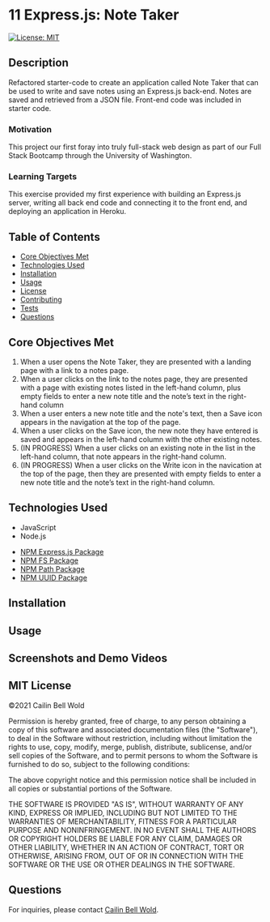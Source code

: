 # 11 Express.js: Note Taker

[![License: MIT](https://img.shields.io/github/license/CailinBellWold/Team-Profile-Generator?style=plastic)](https://opensource.org/licenses/MIT)

## Description 

Refactored starter-code to create an application called Note Taker that can be used to write and save notes using an Express.js back-end. Notes are saved and retrieved from a JSON file. Front-end code was included in starter code.  

### Motivation
This project our first foray into truly full-stack web design as part of our Full Stack Bootcamp through the University of Washington. 

### Learning Targets
This exercise provided my first experience with building an Express.js server, writing all back end code and connecting it to the front end, and deploying an application in Heroku.

## Table of Contents
- [Core Objectives Met](#Core)
- [Technologies Used](#Technologies)
- [Installation](#Installation)
- [Usage](#Usage)
- [License](#MIT)
- [Contributing](#Contributing)
- [Tests](#Tests)
- [Questions](#Questions)

## Core Objectives Met

1. When a user opens the Note Taker, they are presented with a landing page with a link to a notes page. 
2. When a user clicks on the link to the notes page, they are presented with a page with existing notes listed in the left-hand column, plus empty fields to enter a new note title and the note’s text in the right-hand column
3. When a user enters a new note title and the note's text, then a Save icon appears in the navigation at the top of the page.
4. When a user clicks on the Save icon, the new note they have entered is saved and appears in the left-hand column with the other existing notes.
5. (IN PROGRESS) When a user clicks on an existing note in the list in the left-hand column, that note appears in the right-hand column.
6. (IN PROGRESS) When a user clicks on the Write icon in the navication at the top of the page, then they are presented with empty fields to enter a new note title and the note’s text in the right-hand column. 

## Technologies Used
- JavaScript
- Node.js
<!-- - Shields.io
- Jestjs.io -->
<!-- - [NPM Inquirer Package](https://www.npmjs.com/package/inquirer) -->
- [NPM Express.js Package](https://www.npmjs.com/package/express)
- [NPM FS Package](https://www.npmjs.com/package/fs)
- [NPM Path Package](https://www.npmjs.com/package/path)
- [NPM UUID Package](https://www.npmjs.com/package/uuid)
<!-- - [NPM Colors Package](https://www.npmjs.com/package/colors) -->

## Installation

<!-- 1. Clone this Team-Profile-Generator repo to your machine.
2. Open the repo in your terminal.
3. Run ```npm init```
4. Run ```npm install``` -->

## Usage

<!-- 1. Open Team-Profile-Generator (now stored on your machine) in your terminal.
2. Run ``` node index.js ```
2. You will be prompted to answer questions about your team. Answer each question.
3. Your My-Team.html file will write to the output folder.  -->

## Screenshots and Demo Videos 

<!-- [VIDEO LINK | Full Application Demonstration](https://youtu.be/kuflGg4qf1A)  <br /> 
DESCRIPTION: *Running tests, then creating a My-Team HTML file by following the in-terminal prompts. Verifying that the My-Team file is created and meets project requirements.*


SCREENSHOT | *Demo console*

![My-Team Console screenshot.](./images/My_Team_Console_Screenshot.PNG)

SCREENSHOT | *Demo My Team HTML file* 

![My-Team.html output screenshot.](./images/My_Team_HTML_Screenshot.png) -->

## MIT License
&copy;2021 Cailin Bell Wold

Permission is hereby granted, free of charge, to any person obtaining a copy
of this software and associated documentation files (the "Software"), to deal
in the Software without restriction, including without limitation the rights
to use, copy, modify, merge, publish, distribute, sublicense, and/or sell
copies of the Software, and to permit persons to whom the Software is
furnished to do so, subject to the following conditions:

The above copyright notice and this permission notice shall be included in all
copies or substantial portions of the Software.

THE SOFTWARE IS PROVIDED "AS IS", WITHOUT WARRANTY OF ANY KIND, EXPRESS OR
IMPLIED, INCLUDING BUT NOT LIMITED TO THE WARRANTIES OF MERCHANTABILITY,
FITNESS FOR A PARTICULAR PURPOSE AND NONINFRINGEMENT. IN NO EVENT SHALL THE
AUTHORS OR COPYRIGHT HOLDERS BE LIABLE FOR ANY CLAIM, DAMAGES OR OTHER
LIABILITY, WHETHER IN AN ACTION OF CONTRACT, TORT OR OTHERWISE, ARISING FROM,
OUT OF OR IN CONNECTION WITH THE SOFTWARE OR THE USE OR OTHER DEALINGS IN THE
SOFTWARE.

## Questions
For inquiries, please contact [Cailin Bell Wold](https://github.com/CailinBellWold).